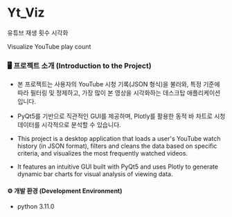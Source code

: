 # Yt_Viz
유튜브 재생 횟수 시각화 

Visualize YouTube play count

### 🖥 프로젝트 소개 (Introduction to the Project)
- 본 프로젝트는 사용자의 YouTube 시청 기록(JSON 형식)을 불러와, 특정 기준에 따라 필터링 및 정제하고, 가장 많이 본 영상을 시각화하는 데스크탑 애플리케이션입니다.
- PyQt5를 기반으로 직관적인 GUI를 제공하며, Plotly를 활용한 동적 바 차트로 시청 데이터를 시각적으로 분석할 수 있습니다.
  
- This project is a desktop application that loads a user's YouTube watch history (in JSON format), filters and cleans the data based on specific criteria, and visualizes the most frequently watched videos.
- It features an intuitive GUI built with PyQt5 and uses Plotly to generate dynamic bar charts for visual analysis of viewing data.
  
#### ⚙️ 개발 환경 (Development Environment)
- python 3.11.0
